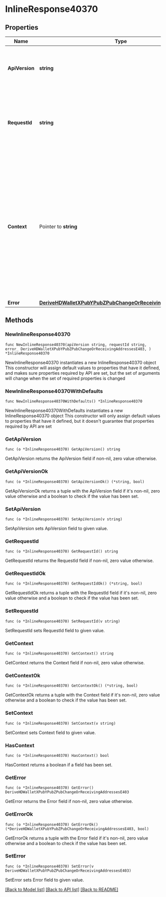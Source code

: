 # InlineResponse40370

## Properties

Name | Type | Description | Notes
------------ | ------------- | ------------- | -------------
**ApiVersion** | **string** | Specifies the version of the API that incorporates this endpoint. | 
**RequestId** | **string** | Defines the ID of the request. The &#x60;requestId&#x60; is generated by Crypto APIs and it&#39;s unique for every request. | 
**Context** | Pointer to **string** | In batch situations the user can use the context to correlate responses with requests. This property is present regardless of whether the response was successful or returned as an error. &#x60;context&#x60; is specified by the user. | [optional] 
**Error** | [**DeriveHDWalletXPubYPubZPubChangeOrReceivingAddressesE403**](DeriveHDWalletXPubYPubZPubChangeOrReceivingAddressesE403.md) |  | 

## Methods

### NewInlineResponse40370

`func NewInlineResponse40370(apiVersion string, requestId string, error_ DeriveHDWalletXPubYPubZPubChangeOrReceivingAddressesE403, ) *InlineResponse40370`

NewInlineResponse40370 instantiates a new InlineResponse40370 object
This constructor will assign default values to properties that have it defined,
and makes sure properties required by API are set, but the set of arguments
will change when the set of required properties is changed

### NewInlineResponse40370WithDefaults

`func NewInlineResponse40370WithDefaults() *InlineResponse40370`

NewInlineResponse40370WithDefaults instantiates a new InlineResponse40370 object
This constructor will only assign default values to properties that have it defined,
but it doesn't guarantee that properties required by API are set

### GetApiVersion

`func (o *InlineResponse40370) GetApiVersion() string`

GetApiVersion returns the ApiVersion field if non-nil, zero value otherwise.

### GetApiVersionOk

`func (o *InlineResponse40370) GetApiVersionOk() (*string, bool)`

GetApiVersionOk returns a tuple with the ApiVersion field if it's non-nil, zero value otherwise
and a boolean to check if the value has been set.

### SetApiVersion

`func (o *InlineResponse40370) SetApiVersion(v string)`

SetApiVersion sets ApiVersion field to given value.


### GetRequestId

`func (o *InlineResponse40370) GetRequestId() string`

GetRequestId returns the RequestId field if non-nil, zero value otherwise.

### GetRequestIdOk

`func (o *InlineResponse40370) GetRequestIdOk() (*string, bool)`

GetRequestIdOk returns a tuple with the RequestId field if it's non-nil, zero value otherwise
and a boolean to check if the value has been set.

### SetRequestId

`func (o *InlineResponse40370) SetRequestId(v string)`

SetRequestId sets RequestId field to given value.


### GetContext

`func (o *InlineResponse40370) GetContext() string`

GetContext returns the Context field if non-nil, zero value otherwise.

### GetContextOk

`func (o *InlineResponse40370) GetContextOk() (*string, bool)`

GetContextOk returns a tuple with the Context field if it's non-nil, zero value otherwise
and a boolean to check if the value has been set.

### SetContext

`func (o *InlineResponse40370) SetContext(v string)`

SetContext sets Context field to given value.

### HasContext

`func (o *InlineResponse40370) HasContext() bool`

HasContext returns a boolean if a field has been set.

### GetError

`func (o *InlineResponse40370) GetError() DeriveHDWalletXPubYPubZPubChangeOrReceivingAddressesE403`

GetError returns the Error field if non-nil, zero value otherwise.

### GetErrorOk

`func (o *InlineResponse40370) GetErrorOk() (*DeriveHDWalletXPubYPubZPubChangeOrReceivingAddressesE403, bool)`

GetErrorOk returns a tuple with the Error field if it's non-nil, zero value otherwise
and a boolean to check if the value has been set.

### SetError

`func (o *InlineResponse40370) SetError(v DeriveHDWalletXPubYPubZPubChangeOrReceivingAddressesE403)`

SetError sets Error field to given value.



[[Back to Model list]](../README.md#documentation-for-models) [[Back to API list]](../README.md#documentation-for-api-endpoints) [[Back to README]](../README.md)


